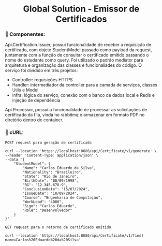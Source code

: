 <div align="center"> <h1>Global Solution - Emissor de Certificados</h1></div>


### 🔎 Componentes:

Api.Certification.Issuer, possui funcionalidade de  receber a requisição de certificado, com objeto StudentModel 
passado como payload da request, juntamente com a função de consultar o certificado emitido passando o nome do estudante como query. Foi utilizado
o padrão mediator para arquitetura e organização das classes e funcionaliades do código. O serviço foi dividido em três projetos:
- Controller: requisições HTTPS
- Handler: intermediador da controller para a camada de serviços, classes Utils e Model
- Infra: lógica do serviço, conexão com o banco de dados local e Redis e injeção de dependência

Api.Processor, possui a funcionalidade de processar as solicitações de certificado da fila, vinda no rabbitmq e armazenar em formato PDF no diretório dentro do container.


 ### 📑 cURL:

`POST request para geração de certificado`

```
curl --location 'https://localhost:8080/api/Certificate/v1/generate' \
--header 'Content-Type: application/json' \
--data '{
    "StudentModel": {
        "Name": "Carlos Eduardo da Silva",
        "Nationality": "Brasileiro",
        "State": "Rio de Janeiro",
        "BirthDate": "08/09/1998",
        "RG": "12.345.678-9",
        "ConclusionDate": "15/07/2024",
        "IssueDate": "10/09/2024",
        "Course": "Engenharia de Computação",
        "WorkLoad": "4000",
        "Sign": "Carlos Eduardo",
        "Role": "Desenvolvedor"
    }
}'

```

`GET request para o retorno de certificado emitido`

```
curl --location 'https://localhost:8080/api/Certificate/v1/find?name=Carlos%20Eduardo%20da%20Silva'

```
